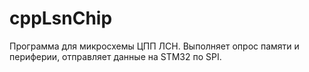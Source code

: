 # cppLsnChip

Программа для микросхемы ЦПП ЛСН.
Выполняет опрос памяти и периферии, отправляет данные на STM32 по SPI.